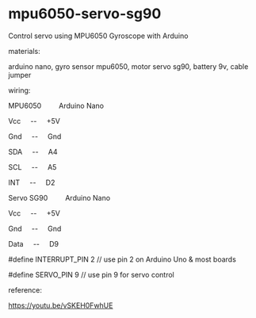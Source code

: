 # mpu6050-servo-sg90
Control servo using MPU6050 Gyroscope with Arduino

materials:

arduino nano, gyro sensor mpu6050, motor servo sg90, battery 9v, cable jumper

wiring:

MPU6050 &nbsp;&nbsp;&nbsp;&nbsp;&nbsp;&nbsp;&nbsp; Arduino Nano

Vcc &nbsp;&nbsp;&nbsp; --  &nbsp;&nbsp;&nbsp;&nbsp;+5V

Gnd &nbsp;&nbsp;&nbsp; --  &nbsp;&nbsp;&nbsp;&nbsp;Gnd

SDA &nbsp;&nbsp;&nbsp; --  &nbsp;&nbsp;&nbsp;&nbsp;A4

SCL &nbsp;&nbsp;&nbsp; --  &nbsp;&nbsp;&nbsp;&nbsp;A5

INT &nbsp;&nbsp;&nbsp; --  &nbsp;&nbsp;&nbsp;&nbsp;D2

Servo SG90 &nbsp;&nbsp;&nbsp;&nbsp;&nbsp;&nbsp;&nbsp; Arduino Nano

Vcc &nbsp;&nbsp;&nbsp; --  &nbsp;&nbsp;&nbsp;&nbsp;+5V

Gnd &nbsp;&nbsp;&nbsp; --  &nbsp;&nbsp;&nbsp;&nbsp;Gnd

Data &nbsp;&nbsp;&nbsp; --  &nbsp;&nbsp;&nbsp;&nbsp;D9


#define INTERRUPT_PIN 2  // use pin 2 on Arduino Uno & most boards

#define SERVO_PIN 9 // use pin 9 for servo control

reference:

https://youtu.be/vSKEH0FwhUE
